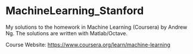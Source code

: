 # MachineLearning_Stanford
My solutions to the homework in Machine Learning (Coursera) by Andrew Ng. The solutions are written with Matlab/Octave.

Course Website: https://www.coursera.org/learn/machine-learning
